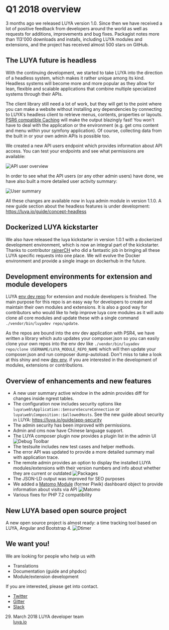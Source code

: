 # Q1 2018 overview

3 months ago we released LUYA version 1.0. Since then we have received a lot of positive feedback from developers around the world as well as requests for additions, improvements and bug fixes. Packagist notes more than 113'000 downloads and installs, including LUYA modules and extensions, and the project has received almost 500 stars on GitHub.

## The LUYA future is headless

With the continuing development, we started to take LUYA into the direction of a headless system, which makes it rather unique among its kind. Headless systems will become more and more popular as they allow for lean, flexible and scalable applications that combine multiple specialized systems through their APIs.

The client library still need a lot of work, but they will get to the point where you can make a website without installing any dependencies by connecting to LUYA's headless client to retrieve menus, contents, properties or layouts. [PSR6 compatible Caching](https://www.php-fig.org/psr/psr-6/) will make the output blazingly fast! You won't have to deal with the application or the environment (e.g. get cms content and menu within your symfony application). Of course, collecting data from the built in or your own admin APIs is possible too.

We created a new API users endpoint which provides information about API access. You can test your endpoints and see what permissions are available:

![API user overview](https://raw.githubusercontent.com/luyadev/luya/master/docs/guide/img/api-user-overview.png "API User overview")

In order to see what the API users (or any other admin users) have done, we have also built a more detailed user activity summary:

![User summary](https://raw.githubusercontent.com/luyadev/luya/master/docs/guide/img/user-summary.png "User summary")

All these changes are available now in luya admin module in version 1.1.0. A new guide section about the headless features is under development: https://luya.io/guide/concept-headless

## Dockerized LUYA kickstarter

We also have released the luya kickstarter in version 1.0.1 with a dockerized development environment, which is now an integral part of the kickstarter. Thanks to contributor [rainerCH](http://github.com/rainerCH) who did a fantastic job in bringing all these LUYA specific requests into one place. We will evolve the Docker environment and provide a single image on dockerhub in the future.

## Development environments for extension and module developers

LUYA [env dev repo](https://github.com/luyadev/luya-env-dev) for extension and module developers is finished. The main purpose for this repo is an easy way for developers to create and maintain their own modules and extensions. It is also a good way for contributors who would like to help improve luya core modules as it will auto clone all core modules and update these with a single command `./vendor/bin/luyadev repo/update`.

As the repos are bound into the env dev application with PSR4, we have written a library which auto updates your composer.json so you can easily clone your own repos into the env dev like `./vendor/bin/luyadev repo/clone USERNAME/LUYA_MODULE_REPO_NAME` which will then update your composer.json and run composer dump-autoload. Don't miss to take a look at this shiny and new [dev env](https://github.com/luyadev/luya-env-dev). if you are interested in the development of modules, extensions or contributions.

## Overview of enhancements and new features

+ A new user summary active window in the admin provides diff for changes inside ngrest tables.
+ The configuration now includes security options like `luya\web\Application::$ensureSecureConnection` or `luya\web\Composition::$allowedHosts`. See the new guide about security in LUYA: https://luya.io/guide/app-security
+ The admin security has been improved with permissions.
+ Admin and cms now have Chinese language support.
+ The LUYA composer plugin now provides a plugin list in the admin UI ![Debug Toolbar](https://raw.githubusercontent.com/luyadev/luya/master/docs/guide/img/debug-toolbar-package.png "Debug Toolbar")
+ The testsuite includes new test cases and helper methods.
+ The error API was updated to provide a more detailed summary mail with application trace.
+ The remote admin provides an option to display the installed LUYA modules/extensions with their version numbers and info about whether they are current or outdated ![Packages](https://raw.githubusercontent.com/luyadev/luya/master/docs/guide/img/remote-admin-package-diff.png "Packages")
+ The JSON-LD output was improved for SEO purposes
+ We added a [Matomo Module](https://github.com/luyadev/luya-module-matomo) (former Piwik) dashboard object to provide information about visits via API
![Matomo](https://raw.githubusercontent.com/luyadev/luya-module-matomo/master/matomo.png "Matomo")
+ Various fixes for PHP 7.2 compatibility

## New LUYA based open source project

A new open source project is almost ready: a time tracking tool based on LUYA, Angular and Bootstrap 4. ![Dtimer](https://raw.githubusercontent.com/luyadev/luya/master/docs/guide/img/dtimer-day.jpg "Dtimer")

## We want you!

We are looking for people who help us with

+ Translations
+ Documentation (guide and phpdoc)
+ Module/extension development

If you are interested, please get into contact.

+ [Twitter](https://twitter.com/luyadev)
+ [Gitter](https://gitter.im/luyadev/luya)
+ [Slack](https://slack.luya.io/)

29. March 2018
LUYA developer team  
[luya.io](https://luya.io)
